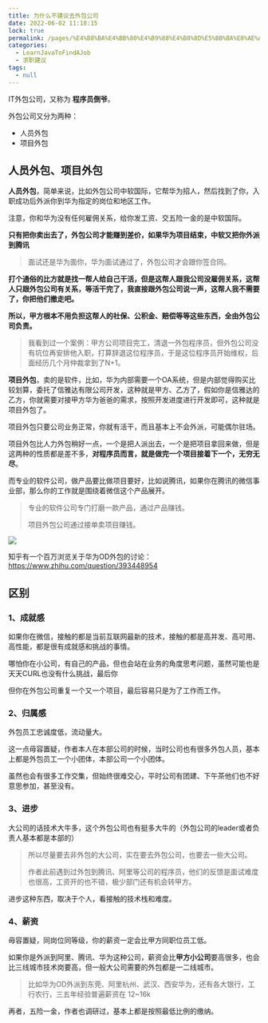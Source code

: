 ```yaml
---
title: 为什么不建议去外包公司
date: 2022-06-02 11:18:15
lock: true
permalink: /pages/%E4%B8%BA%E4%BB%80%E4%B9%88%E4%B8%8D%E5%BB%BA%E8%AE%AE%E5%8E%BB%E5%A4%96%E5%8C%85%E5%85%AC%E5%8F%B8
categories: 
  - LearnJavaToFindAJob
  - 求职建议
tags: 
  - null
---
```

IT外包公司，又称为 **程序员倒爷**。

外包公司又分为两种：

- 人员外包
- 项目外包

## 人员外包、项目外包

**人员外包**，简单来说，比如外包公司中软国际，它帮华为招人，然后找到了你，入职成功后外派你到华为指定的岗位和地区工作。

注意，你和华为没有任何雇佣关系，给你发工资、交五险一金的是中软国际。

**只有把你卖出去了，外包公司才能赚到差价，如果华为项目结束，中软又把你外派到腾讯**

> 面试还是华为面你，华为面试通过了，外包公司才会跟你签合同。

**打个通俗的比方就是找一帮人给自己干活，但是这帮人跟我公司没雇佣关系，这帮人只跟外包公司有关系，等活干完了，我直接跟外包公司说一声，这帮人我不需要了，你把他们撤走吧。**

**所以，甲方根本不用负担这帮人的社保、公积金、赔偿等等这些东西，全由外包公司负责。**

> 我看到过一个案例：甲方公司项目完工，清退一外包程序员，但外包公司没有坑位再安排他入职，打算辞退这位程序员，于是这位程序员开始维权，后面经历几个月仲裁拿到了N+1。



**项目外包**，卖的是软件，比如，华为内部需要一个OA系统，但是内部觉得购买比较划算，委托了信雅达有限公司开发，这种就是甲方、乙方了，假如你是信雅达的乙方，你就需要对接甲方华为爸爸的需求，按照开发进度进行开发即可，这种就是项目外包了。

项目外包只要公司业务正常，你就有活干，而且基本上不会外派，可能偶尔驻场。



项目外包比人力外包稍好一点，一个是把人派出去，一个是把项目拿回来做，但是这两种的性质都是差不多，**对程序员而言，就是做完一个项目接着下一个，无穷无尽**。



而专业的软件公司，做产品要比做项目要好，比如说腾讯，如果你在腾讯的微信事业部，那么你的工作就是围绕着微信这个产品展开。

> 专业的软件公司专门打磨一款产品，通过产品赚钱。
>
> 项目外包公司通过接单卖项目赚钱。

![](https://img-blog.csdnimg.cn/20190519151701905.png)



知乎有一个百万浏览关于华为OD外包的讨论：https://www.zhihu.com/question/393448954



## 区别

### 1、成就感

如果你在微信，接触的都是当前互联网最新的技术，接触的都是高并发、高可用、高性能，都是很有成就感和挑战的事情。

哪怕你在小公司，有自己的产品，但也会站在业务的角度思考问题，虽然可能也是天天CURL也没有什么挑战，最后你

但你在外包公司重复一个又一个项目，最后容易只是为了工作而工作。



### 2、归属感

外包员工忠诚度低，流动量大。

这一点毋容置疑，作者本人在本部公司的时候，当时公司也有很多外包人员，基本上都是外包员工一个小团体，本部公司一个小团体。

虽然也会有很多工作交集，但始终很难交心，平时公司有团建、下午茶他们也不好意思参加，甚至没有。



### 3、进步

大公司的话技术大牛多，这个外包公司也有挺多大牛的（外包公司的leader或者负责人基本都是本部的）

> 所以尽量要去非外包的大公司，实在要去外包公司，也要去一些大公司。
>
> 作者此前遇到过外包到腾讯、阿里等公司的程序员，他们的反馈是面试难度也很高，工资开的也不错，极少部门还有机会转甲方。

进步这种东西，取决于个人，看接触的技术栈和难度。

### 4、薪资

毋容置疑，同岗位同等级，你的薪资一定会比甲方同职位员工低。

如果你是外派到阿里、腾讯、华为这种公司，薪资会比**甲方小公司**要高很多，也会比三线城市技术岗要高，但一般大公司需要的外包都是一二线城市。

> 比如华为OD外派到东莞、阿里杭州、武汉、西安华为，还有各大银行，工行农行，三五年经验普遍薪资在 12~16k

再者，五险一金，作者也调研过，基本上都是按照最低比例的缴纳。





